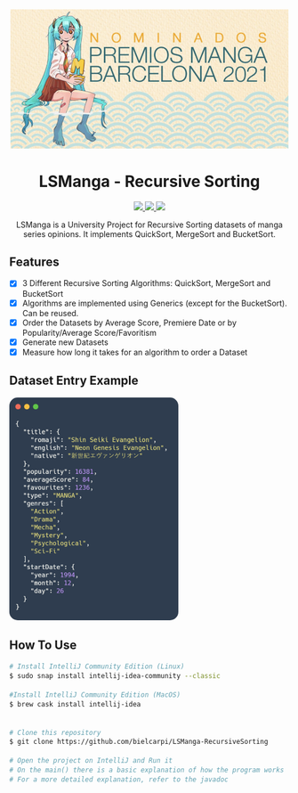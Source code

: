 <p align="center" style="margin-top: 50px">
  <img src="resources/lsmanga-logo.png" alt="LSManga logo" width="500">
</p>

<h1 align="center">LSManga - Recursive Sorting</h1>

<p align="center">
  <a href="https://www.java.com">
    <img src="https://img.shields.io/badge/Java-17-red.svg">
  </a>
  <a href="https://github.com/hexstorm9/AgeRoyale/tree/develop">
    <img src="https://img.shields.io/badge/Development Stage-blue.svg">
  </a>
    <a href="https://opensource.org/licenses/BSD-3-Clause">
    <img src="https://img.shields.io/badge/Open%20Source-%E2%9D%A4-brightgreen.svg">
  </a>
</p>

<p align="center">
    LSManga is a University Project for Recursive Sorting datasets of manga series opinions. It implements QuickSort, MergeSort and BucketSort.
</p>


## Features
- [x] 3 Different Recursive Sorting Algorithms: QuickSort, MergeSort and BucketSort
- [x] Algorithms are implemented using Generics (except for the BucketSort). Can be reused.
- [x] Order the Datasets by Average Score, Premiere Date or by Popularity/Average Score/Favoritism
- [x] Generate new Datasets
- [x] Measure how long it takes for an algorithm to order a Dataset

## Dataset Entry Example
<img style="border-radius: 15px" src="resources/dataset-example.png" alt="Dataset Example" height="400">

## How To Use
```bash
# Install IntelliJ Community Edition (Linux)
$ sudo snap install intellij-idea-community --classic

#Install IntelliJ Community Edition (MacOS)
$ brew cask install intellij-idea


# Clone this repository
$ git clone https://github.com/bielcarpi/LSManga-RecursiveSorting

# Open the project on IntelliJ and Run it
# On the main() there is a basic explanation of how the program works
# For a more detailed explanation, refer to the javadoc
```
